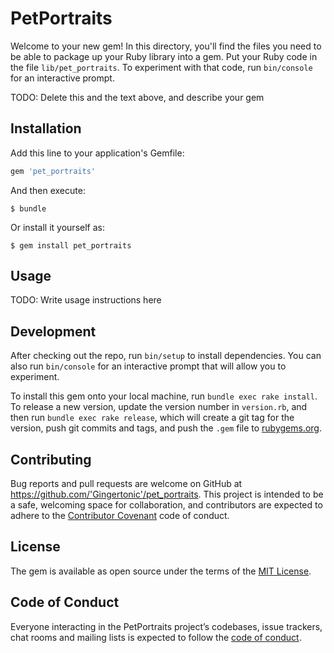 # PetPortraits

Welcome to your new gem! In this directory, you'll find the files you need to be able to package up your Ruby library into a gem. Put your Ruby code in the file `lib/pet_portraits`. To experiment with that code, run `bin/console` for an interactive prompt.

TODO: Delete this and the text above, and describe your gem

## Installation

Add this line to your application's Gemfile:

```ruby
gem 'pet_portraits'
```

And then execute:

    $ bundle

Or install it yourself as:

    $ gem install pet_portraits

## Usage

TODO: Write usage instructions here

## Development

After checking out the repo, run `bin/setup` to install dependencies. You can also run `bin/console` for an interactive prompt that will allow you to experiment.

To install this gem onto your local machine, run `bundle exec rake install`. To release a new version, update the version number in `version.rb`, and then run `bundle exec rake release`, which will create a git tag for the version, push git commits and tags, and push the `.gem` file to [rubygems.org](https://rubygems.org).

## Contributing

Bug reports and pull requests are welcome on GitHub at https://github.com/'Gingertonic'/pet_portraits. This project is intended to be a safe, welcoming space for collaboration, and contributors are expected to adhere to the [Contributor Covenant](http://contributor-covenant.org) code of conduct.

## License

The gem is available as open source under the terms of the [MIT License](https://opensource.org/licenses/MIT).

## Code of Conduct

Everyone interacting in the PetPortraits project’s codebases, issue trackers, chat rooms and mailing lists is expected to follow the [code of conduct](https://github.com/'Gingertonic'/pet_portraits/blob/master/CODE_OF_CONDUCT.md).
